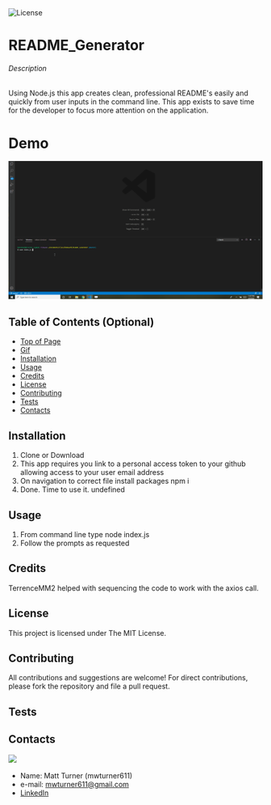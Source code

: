   
<img alt="License" src="https://img.shields.io/badge/-MIT License-blue">

# README_Generator
###### Description
<p>Using Node.js this app creates clean, professional README's easily and quickly from user inputs in the command line. This app exists to save time for the developer to focus more attention on the application.</p>

# Demo
<img src="images/demo.gif">


## Table of Contents (Optional)
* [Top of Page](#description)
* [Gif](#description)
* [Installation](#installation)
* [Usage](#usage)
* [Credits](#credits)
* [License](#license)
* [Contributing](#contributing)
* [Tests](#tests)
* [Contacts](#contacts)

## Installation
1. Clone or Download
2. This app requires you link to a personal access token to your github allowing access to your user email address
3. On navigation to correct file install packages npm i
4. Done. Time to use it.
undefined

## Usage 
1. From command line type node index.js
2. Follow the prompts as requested


## Credits
TerrenceMM2 helped with sequencing the code to work with the axios call.    



## License
This project is licensed under The MIT License.

## Contributing
All contributions and suggestions are welcome! For direct contributions, please fork the repository and file a pull request.

## Tests


## Contacts
<img src="https://avatars0.githubusercontent.com/u/58919488?v=4">

* Name: Matt Turner (mwturner611)
* e-mail: mwturner611@gmail.com
* [LinkedIn](https://www.linkedin.com/in/matt-turner-ba328211a/)